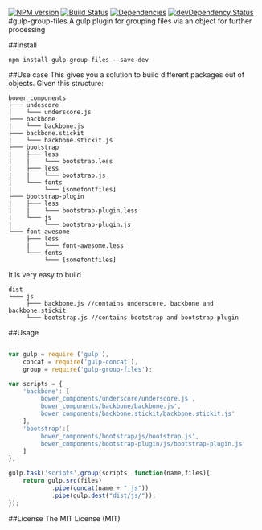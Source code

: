[![NPM version](https://badge.fury.io/js/gulp-group-files.svg)](http://badge.fury.io/js/gulp-group-files) [![Build Status](https://travis-ci.org/vkbansal/gulp-group-files.svg?branch=master)](https://travis-ci.org/vkbansal/gulp-group-files) [![Dependencies](https://david-dm.org/vkbansal/gulp-group-files.png)](https://david-dm.org/vkbansal/gulp-group-files) [![devDependency Status](https://david-dm.org/vkbansal/gulp-group-files/dev-status.svg)](https://david-dm.org/vkbansal/gulp-group-files#info=devDependencies)
#gulp-group-files
A gulp plugin for grouping files via an object for further processing

##Install
```
npm install gulp-group-files --save-dev
```

##Use case
This gives you a solution to build different packages out of objects. Given this structure:
```
bower_components
├─── undescore
|    └─── underscore.js
├─── backbone
|    └─── backbone.js
├─── backbone.stickit
|    └─── backbone.stickit.js
├─── bootstrap
|    ├─── less
|    |    └─── bootstrap.less
|    ├─── less
|    |    └─── bootstrap.js
|    └─── fonts
|         └─── [somefontfiles]
├─── bootstrap-plugin
|    ├─── less
|    |    └─── bootstrap-plugin.less
|    └─── js
|         └─── bootstrap-plugin.js
└─── font-awesome
     ├─── less
     |    └─── font-awesome.less
     └─── fonts
          └─── [somefontfiles]
```

It is very easy to build

```
dist
└─── js
     ├─── backbone.js //contains underscore, backbone and backbone.stickit
     └─── bootstrap.js //contains bootstrap and bootstrap-plugin
```

##Usage
```js

var gulp = require ('gulp'),
    concat = require('gulp-concat'),
    group = require('gulp-group-files');

var scripts = {
    'backbone': [
        'bower_components/underscore/underscore.js', 
        'bower_components/backbone/backbone.js',
        'bower_components/backbone.stickit/backbone.stickit.js'
    ],
    'bootstrap':[
        'bower_components/bootstrap/js/bootstrap.js',
        'bower_components/bootstrap-plugin/js/bootstrap-plugin.js'
    ]
};

gulp.task('scripts',group(scripts, function(name,files){
    return gulp.src(files)
            .pipe(concat(name + ".js"))
            .pipe(gulp.dest("dist/js/"));
});
```

##License
The MIT License (MIT)